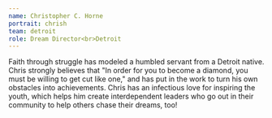 ```yaml
---
name: Christopher C. Horne
portrait: chrish
team: detroit
role: Dream Director<br>Detroit
---
```


Faith through struggle has modeled a humbled servant from a Detroit native. Chris strongly believes that "In order for you to become a diamond, you must be willing to get cut like one," and has put in the work to turn his own obstacles into achievements. Chris has an infectious love for inspiring the youth, which helps him create interdependent leaders who go out in their community to help others chase their dreams, too!